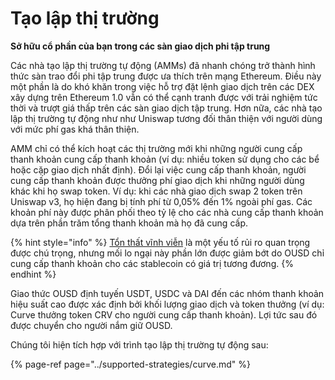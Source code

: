 # Tạo lập thị trường

**Sở hữu cổ phần của bạn trong các sàn giao dịch phi tập trung**

Các nhà tạo lập thị trường tự động (AMMs) đã nhanh chóng trở thành hình thức sàn trao đổi phi tập trung được ưa thích trên mạng Ethereum. Điều này một phần là do khó khăn trong việc hỗ trợ đặt lệnh giao dịch trên các DEX xây dựng trên Ethereum 1.0 vẫn có thể cạnh tranh được với trải nghiệm tức thời và trượt giá thấp trên các sàn giao dịch tập trung. Hơn nữa, các nhà tạo lập thị trường tự động như như Uniswap tương đối thân thiện với người dùng với mức phí gas khá thân thiện.

AMM chỉ có thể kích hoạt các thị trường mới khi những người cung cấp thanh khoản cung cấp thanh khoản (ví dụ: nhiều token sử dụng cho các bể hoặc cặp giao dịch nhất định). Đổi lại việc cung cấp thanh khoản, người cung cấp thanh khoản được thưởng phí giao dịch khi những người dùng khác khi họ swap token. Ví dụ: khi các nhà giao dịch swap 2 token trên Uniswap v3, họ hiện đang bị tính phí từ 0,05% đến 1% ngoài phí gas. Các khoản phí này được phân phối theo tỷ lệ cho các nhà cung cấp thanh khoản dựa trên phần trăm tổng thanh khoản mà họ đã cung cấp.

{% hint style="info" %}
[Tổn thất vĩnh viễn](https://medium.com/@pintail/uniswap-a-good-deal-for-liquidity-providers-104c0b6816f2) là một yếu tố rủi ro quan trọng được chú trọng, nhưng mối lo ngại này phần lớn được giảm bớt do OUSD chỉ cung cấp thanh khoản cho các stablecoin có giá trị tương đương.
{% endhint %}

Giao thức OUSD định tuyến USDT, USDC và DAI đến các nhóm thanh khoản hiệu suất cao được xác định bởi khối lượng giao dịch và token thưởng (ví dụ: Curve thưởng token CRV cho người cung cấp thanh khoản). Lợi tức sau đó được chuyển cho người nắm giữ OUSD.

Chúng tôi hiện tích hợp với trình tạo lập thị trường tự động sau:

{% page-ref page="../supported-strategies/curve.md" %}





